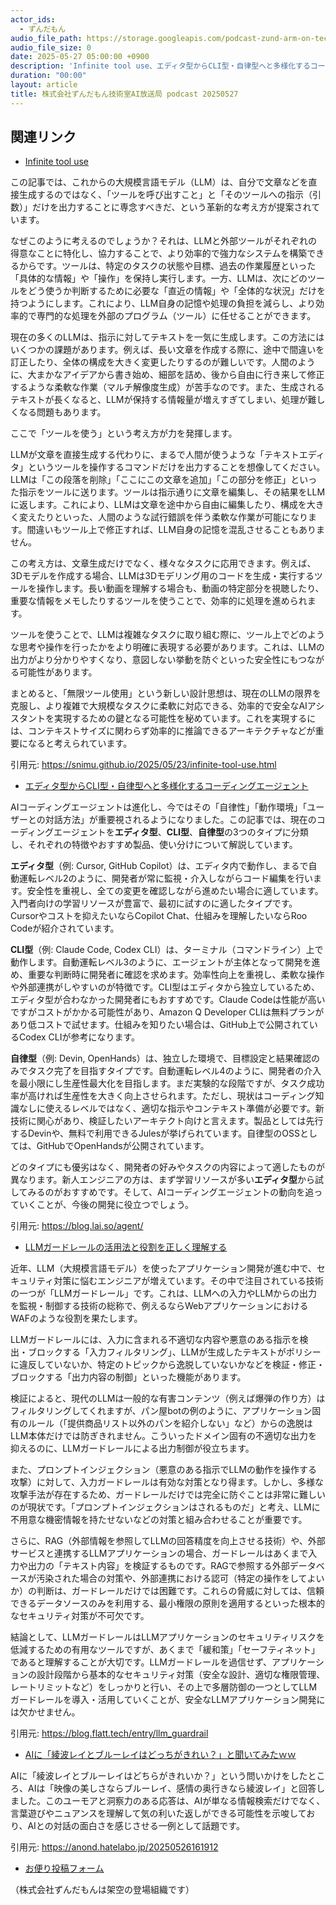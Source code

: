 ```yaml
---
actor_ids:
  - ずんだもん
audio_file_path: https://storage.googleapis.com/podcast-zund-arm-on-tech/audio/株式会社ずんだもん技術室AI放送局_podcast_20250527.mp3
audio_file_size: 0
date: 2025-05-27 05:00:00 +0900
description: 'Infinite tool use、エディタ型からCLI型・自律型へと多様化するコーディングエージェント、LLMガードレールの活用法と役割を正しく理解する、AIに「綾波レイとブルーレイはどっちがきれい？」と聞いてみたｗｗ'
duration: "00:00"
layout: article
title: 株式会社ずんだもん技術室AI放送局 podcast 20250527
---
```


## 関連リンク


- [Infinite tool use](https://snimu.github.io/2025/05/23/infinite-tool-use.html)  


この記事では、これからの大規模言語モデル（LLM）は、自分で文章などを直接生成するのではなく、「ツールを呼び出すこと」と「そのツールへの指示（引数）」だけを出力することに専念すべきだ、という革新的な考え方が提案されています。

なぜこのように考えるのでしょうか？それは、LLMと外部ツールがそれぞれの得意なことに特化し、協力することで、より効率的で強力なシステムを構築できるからです。ツールは、特定のタスクの状態や目標、過去の作業履歴といった「具体的な情報」や「操作」を保持し実行します。一方、LLMは、次にどのツールをどう使うか判断するために必要な「直近の情報」や「全体的な状況」だけを持つようにします。これにより、LLM自身の記憶や処理の負担を減らし、より効率的で専門的な処理を外部のプログラム（ツール）に任せることができます。

現在の多くのLLMは、指示に対してテキストを一気に生成します。この方法にはいくつかの課題があります。例えば、長い文章を作成する際に、途中で間違いを訂正したり、全体の構成を大きく変更したりするのが難しいです。人間のように、大まかなアイデアから書き始め、細部を詰め、後から自由に行き来して修正するような柔軟な作業（マルチ解像度生成）が苦手なのです。また、生成されるテキストが長くなると、LLMが保持する情報量が増えすぎてしまい、処理が難しくなる問題もあります。

ここで「ツールを使う」という考え方が力を発揮します。

LLMが文章を直接生成する代わりに、まるで人間が使うような「テキストエディタ」というツールを操作するコマンドだけを出力することを想像してください。LLMは「この段落を削除」「ここにこの文章を追加」「この部分を修正」といった指示をツールに送ります。ツールは指示通りに文章を編集し、その結果をLLMに返します。これにより、LLMは文章を途中から自由に編集したり、構成を大きく変えたりといった、人間のような試行錯誤を伴う柔軟な作業が可能になります。間違いもツール上で修正すれば、LLM自身の記憶を混乱させることもありません。

この考え方は、文章生成だけでなく、様々なタスクに応用できます。例えば、3Dモデルを作成する場合、LLMは3Dモデリング用のコードを生成・実行するツールを操作します。長い動画を理解する場合も、動画の特定部分を視聴したり、重要な情報をメモしたりするツールを使うことで、効率的に処理を進められます。

ツールを使うことで、LLMは複雑なタスクに取り組む際に、ツール上でどのような思考や操作を行ったかをより明確に表現する必要があります。これは、LLMの出力がより分かりやすくなり、意図しない挙動を防ぐといった安全性にもつながる可能性があります。

まとめると、「無限ツール使用」という新しい設計思想は、現在のLLMの限界を克服し、より複雑で大規模なタスクに柔軟に対応できる、効率的で安全なAIアシスタントを実現するための鍵となる可能性を秘めています。これを実現するには、コンテキストサイズに関わらず効率的に推論できるアーキテクチャなどが重要になると考えられています。

引用元: https://snimu.github.io/2025/05/23/infinite-tool-use.html


- [エディタ型からCLI型・自律型へと多様化するコーディングエージェント](https://blog.lai.so/agent/)  


AIコーディングエージェントは進化し、今ではその「自律性」「動作環境」「ユーザーとの対話方法」が重要視されるようになりました。この記事では、現在のコーディングエージェントを**エディタ型**、**CLI型**、**自律型**の3つのタイプに分類し、それぞれの特徴やおすすめ製品、使い分けについて解説しています。

**エディタ型**（例: Cursor, GitHub Copilot）は、エディタ内で動作し、まるで自動運転レベル2のように、開発者が常に監視・介入しながらコード編集を行います。安全性を重視し、全ての変更を確認しながら進めたい場合に適しています。入門者向けの学習リソースが豊富で、最初に試すのに適したタイプです。Cursorやコストを抑えたいならCopilot Chat、仕組みを理解したいならRoo Codeが紹介されています。

**CLI型**（例: Claude Code, Codex CLI）は、ターミナル（コマンドライン）上で動作します。自動運転レベル3のように、エージェントが主体となって開発を進め、重要な判断時に開発者に確認を求めます。効率性向上を重視し、柔軟な操作や外部連携がしやすいのが特徴です。CLI型はエディタから独立しているため、エディタ型が合わなかった開発者にもおすすめです。Claude Codeは性能が高いですがコストがかかる可能性があり、Amazon Q Developer CLIは無料プランがあり低コストで試せます。仕組みを知りたい場合は、GitHub上で公開されているCodex CLIが参考になります。

**自律型**（例: Devin, OpenHands）は、独立した環境で、目標設定と結果確認のみでタスク完了を目指すタイプです。自動運転レベル4のように、開発者の介入を最小限にし生産性最大化を目指します。まだ実験的な段階ですが、タスク成功率が高ければ生産性を大きく向上させられます。ただし、現状はコーディング知識なしに使えるレベルではなく、適切な指示やコンテキスト準備が必要です。新技術に関心があり、検証したいアーキテクト向けと言えます。製品としては先行するDevinや、無料で利用できるJulesが挙げられています。自律型のOSSとしては、GitHubでOpenHandsが公開されています。

どのタイプにも優劣はなく、開発者の好みやタスクの内容によって適したものが異なります。新人エンジニアの方は、まず学習リソースが多い**エディタ型**から試してみるのがおすすめです。そして、AIコーディングエージェントの動向を追っていくことが、今後の開発に役立つでしょう。

引用元: https://blog.lai.so/agent/


- [LLMガードレールの活用法と役割を正しく理解する](https://blog.flatt.tech/entry/llm_guardrail)  


近年、LLM（大規模言語モデル）を使ったアプリケーション開発が進む中で、セキュリティ対策に悩むエンジニアが増えています。その中で注目されている技術の一つが「LLMガードレール」です。これは、LLMへの入力やLLMからの出力を監視・制御する技術の総称で、例えるならWebアプリケーションにおけるWAFのような役割を果たします。

LLMガードレールには、入力に含まれる不適切な内容や悪意のある指示を検出・ブロックする「入力フィルタリング」、LLMが生成したテキストがポリシーに違反していないか、特定のトピックから逸脱していないかなどを検証・修正・ブロックする「出力内容の制御」といった機能があります。

検証によると、現代のLLMは一般的な有害コンテンツ（例えば爆弾の作り方）はフィルタリングしてくれますが、パン屋botの例のように、アプリケーション固有のルール（「提供商品リスト以外のパンを紹介しない」など）からの逸脱はLLM本体だけでは防ぎきれません。こういったドメイン固有の不適切な出力を抑えるのに、LLMガードレールによる出力制御が役立ちます。

また、プロンプトインジェクション（悪意のある指示でLLMの動作を操作する攻撃）に対して、入力ガードレールは有効な対策となり得ます。しかし、多様な攻撃手法が存在するため、ガードレールだけでは完全に防ぐことは非常に難しいのが現状です。「プロンプトインジェクションはされるものだ」と考え、LLMに不用意な機密情報を持たせないなどの対策と組み合わせることが重要です。

さらに、RAG（外部情報を参照してLLMの回答精度を向上させる技術）や、外部サービスと連携するLLMアプリケーションの場合、ガードレールはあくまで入力や出力の「テキスト内容」を検証するものです。RAGで参照する外部データベースが汚染された場合の対策や、外部連携における認可（特定の操作をしてよいか）の判断は、ガードレールだけでは困難です。これらの脅威に対しては、信頼できるデータソースのみを利用する、最小権限の原則を適用するといった根本的なセキュリティ対策が不可欠です。

結論として、LLMガードレールはLLMアプリケーションのセキュリティリスクを低減するための有用なツールですが、あくまで「緩和策」「セーフティネット」であると理解することが大切です。LLMガードレールを過信せず、アプリケーションの設計段階から基本的なセキュリティ対策（安全な設計、適切な権限管理、レートリミットなど）をしっかりと行い、その上で多層防御の一つとしてLLMガードレールを導入・活用していくことが、安全なLLMアプリケーション開発には欠かせません。

引用元: https://blog.flatt.tech/entry/llm_guardrail


- [AIに「綾波レイとブルーレイはどっちがきれい？」と聞いてみたｗｗ](https://anond.hatelabo.jp/20250526161912)  


AIに「綾波レイとブルーレイはどちらがきれいか？」という問いかけをしたところ、AIは「映像の美しさならブルーレイ、感情の奥行きなら綾波レイ」と回答しました。このユーモアと洞察力のある応答は、AIが単なる情報検索だけでなく、言葉遊びやニュアンスを理解して気の利いた返しができる可能性を示唆しており、AIとの対話の面白さを感じさせる一例として話題です。

引用元: https://anond.hatelabo.jp/20250526161912



- [お便り投稿フォーム](https://forms.gle/ffg4JTfqdiqK62qf9)

（株式会社ずんだもんは架空の登場組織です）
